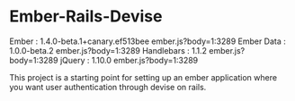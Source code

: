 Ember-Rails-Devise
=====

Ember      : 1.4.0-beta.1+canary.ef513bee ember.js?body=1:3289
Ember Data : 1.0.0-beta.2 ember.js?body=1:3289
Handlebars : 1.1.2 ember.js?body=1:3289
jQuery     : 1.10.0 ember.js?body=1:3289

This project is a starting point for setting up an ember application where you want user authentication through devise on rails.
